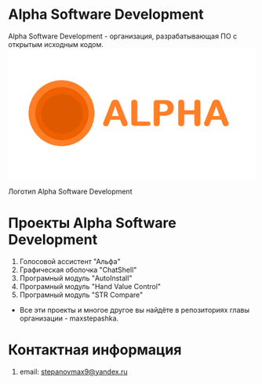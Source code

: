 # Alpha Software Development
Alpha Software Development - организация, разрабатывающая ПО с открытым исходным кодом.
![screenshot](https://github.com/Alpha-Software-Dev/.github/blob/d8f762ee93e4a565da21c571b37474a2a11b5569/Alpha_software_development_logo.png)

Логотип Alpha Software Development
# Проекты Alpha Software Development
1) Голосовой ассистент "Альфа"
2) Графическая оболочка "ChatShell"
3) Програмный модуль "AutoInstall"
4) Програмный модуль "Hand Value Control"
5) Програмный модуль "STR Compare"
* Все эти проекты и многое другое вы найдёте в репозиториях главы организации - maxstepashka.
# Контактная информация
1) email: stepanovmax9@yandex.ru
<!---
maxstepashka/maxstepashka is a ✨ special ✨ repository because its `README.md` (this file) appears on your GitHub profile.
You can click the Preview link to take a look at your changes.
--->
